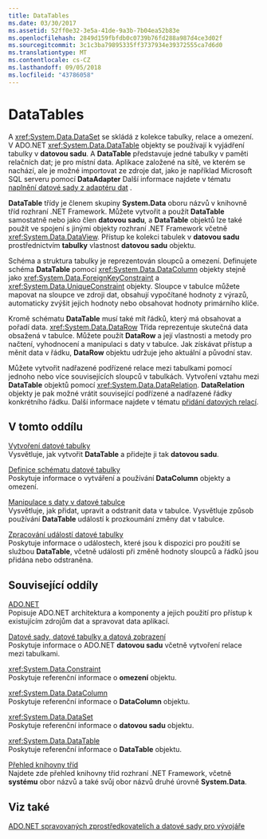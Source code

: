 ```yaml
---
title: DataTables
ms.date: 03/30/2017
ms.assetid: 52ff0e32-3e5a-41de-9a3b-7b04ea52b83e
ms.openlocfilehash: 2849d159fbfdb0c0739b76fd288a987d4ce3d02f
ms.sourcegitcommit: 3c1c3ba79895335ff3737934e39372555ca7d6d0
ms.translationtype: MT
ms.contentlocale: cs-CZ
ms.lasthandoff: 09/05/2018
ms.locfileid: "43786058"
---
```

# <a name="datatables"></a>DataTables
A <xref:System.Data.DataSet> se skládá z kolekce tabulky, relace a omezení. V ADO.NET <xref:System.Data.DataTable> objekty se používají k vyjádření tabulky v **datovou sadu**. A **DataTable** představuje jedné tabulky v paměti relačních dat; je pro místní data. Aplikace založené na sítě, ve kterém se nachází, ale je možné importovat ze zdroje dat, jako je například Microsoft SQL serveru pomocí **DataAdapter** Další informace najdete v tématu [naplnění datové sady z adaptéru dat](../../../../../docs/framework/data/adonet/populating-a-dataset-from-a-dataadapter.md) .  
  
 **DataTable** třídy je členem skupiny **System.Data** oboru názvů v knihovně tříd rozhraní .NET Framework. Můžete vytvořit a použít **DataTable** samostatně nebo jako člen **datovou sadu**, a **DataTable** objektů lze také použít ve spojení s jinými objekty rozhraní .NET Framework včetně <xref:System.Data.DataView>. Přístup ke kolekci tabulek v **datovou sadu** prostřednictvím **tabulky** vlastnost **datovou sadu** objektu.  
  
 Schéma a struktura tabulky je reprezentován sloupců a omezení. Definujete schéma **DataTable** pomocí <xref:System.Data.DataColumn> objekty stejně jako <xref:System.Data.ForeignKeyConstraint> a <xref:System.Data.UniqueConstraint> objekty. Sloupce v tabulce můžete mapovat na sloupce ve zdroji dat, obsahují vypočítané hodnoty z výrazů, automaticky zvýšit jejich hodnoty nebo obsahovat hodnoty primárního klíče.  
  
 Kromě schématu **DataTable** musí také mít řádků, který má obsahovat a pořadí data. <xref:System.Data.DataRow> Třída reprezentuje skutečná data obsažená v tabulce. Můžete použít **DataRow** a její vlastnosti a metody pro načtení, vyhodnocení a manipulaci s daty v tabulce. Jak získávat přístup a měnit data v řádku, **DataRow** objektu udržuje jeho aktuální a původní stav.  
  
 Můžete vytvořit nadřazené podřízené relace mezi tabulkami pomocí jednoho nebo více souvisejících sloupců v tabulkách. Vytvoření vztahu mezi **DataTable** objektů pomocí <xref:System.Data.DataRelation>. **DataRelation** objekty je pak možné vrátit související podřízené a nadřazené řádky konkrétního řádku. Další informace najdete v tématu [přidání datových relací](../../../../../docs/framework/data/adonet/dataset-datatable-dataview/adding-datarelations.md).  
  
## <a name="in-this-section"></a>V tomto oddílu  
 [Vytvoření datové tabulky](../../../../../docs/framework/data/adonet/dataset-datatable-dataview/creating-a-datatable.md)  
 Vysvětluje, jak vytvořit **DataTable** a přidejte ji tak **datovou sadu**.  
  
 [Definice schématu datové tabulky](../../../../../docs/framework/data/adonet/dataset-datatable-dataview/datatable-schema-definition.md)  
 Poskytuje informace o vytváření a používání **DataColumn** objekty a omezení.  
  
 [Manipulace s daty v datové tabulce](../../../../../docs/framework/data/adonet/dataset-datatable-dataview/manipulating-data-in-a-datatable.md)  
 Vysvětluje, jak přidat, upravit a odstranit data v tabulce. Vysvětluje způsob používání **DataTable** událostí k prozkoumání změny dat v tabulce.  
  
 [Zpracování událostí datové tabulky](../../../../../docs/framework/data/adonet/dataset-datatable-dataview/handling-datatable-events.md)  
 Poskytuje informace o událostech, které jsou k dispozici pro použití se službou **DataTable**, včetně události při změně hodnoty sloupců a řádků jsou přidána nebo odstraněna.  
  
## <a name="related-sections"></a>Související oddíly  
 [ADO.NET](../../../../../docs/framework/data/adonet/index.md)  
 Popisuje ADO.NET architektura a komponenty a jejich použití pro přístup k existujícím zdrojům dat a spravovat data aplikací.  
  
 [Datové sady, datové tabulky a datová zobrazení](../../../../../docs/framework/data/adonet/dataset-datatable-dataview/index.md)  
 Poskytuje informace o ADO.NET **datovou sadu** včetně vytvoření relace mezi tabulkami.  
  
 <xref:System.Data.Constraint>  
 Poskytuje referenční informace o **omezení** objektu.  
  
 <xref:System.Data.DataColumn>  
 Poskytuje referenční informace o **DataColumn** objektu.  
  
 <xref:System.Data.DataSet>  
 Poskytuje referenční informace o **datovou sadu** objektu.  
  
 <xref:System.Data.DataTable>  
 Poskytuje referenční informace o **DataTable** objektu.  
  
 [Přehled knihovny tříd](../../../../../docs/standard/class-library-overview.md)  
 Najdete zde přehled knihovny tříd rozhraní .NET Framework, včetně **systému** obor názvů a také svůj obor názvů druhé úrovně **System.Data**.  
  
## <a name="see-also"></a>Viz také  
 [ADO.NET spravovaných zprostředkovatelích a datové sady pro vývojáře](https://go.microsoft.com/fwlink/?LinkId=217917)

